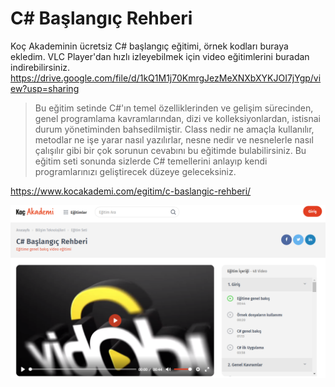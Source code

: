 # C# Başlangıç Rehberi
Koç Akademinin ücretsiz C# başlangıç eğitimi, örnek kodları buraya ekledim. VLC Player'dan hızlı izleyebilmek için video eğitimlerini buradan indirebilirsiniz.  
https://drive.google.com/file/d/1kQ1M1j70KmrgJezMeXNXbXYKJOI7jYgp/view?usp=sharing  

> Bu eğitim setinde C#'ın temel özelliklerinden ve gelişim sürecinden, genel programlama kavramlarından, dizi ve kolleksiyonlardan, istisnai durum yönetiminden bahsedilmiştir. Class nedir ne amaçla kullanılır, metodlar ne işe yarar nasıl yazılırlar, nesne nedir ve nesnelerle nasıl çalışılır gibi bir çok sorunun cevabını bu eğitimde bulabilirsiniz. Bu eğitim seti sonunda sizlerde C# temellerini anlayıp kendi programlarınızı geliştirecek düzeye geleceksiniz.

https://www.kocakademi.com/egitim/c-baslangic-rehberi/

<!--- https://bit.ly/2yJA337 --->
[![](kapak.png)](https://www.kocakademi.com/egitim/c-baslangic-rehberi/)
